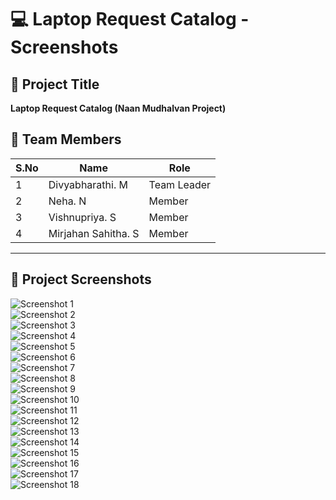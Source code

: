 # 💻 Laptop Request Catalog - Screenshots

## 📌 Project Title
**Laptop Request Catalog (Naan Mudhalvan Project)**

## 👥 Team Members

| S.No | Name              | Role         |
|------|-------------------|--------------|
| 1    | Divyabharathi. M  | Team Leader  |
| 2    | Neha. N           | Member       |
| 3    | Vishnupriya. S    | Member       |
| 4    | Mirjahan Sahitha. S | Member     |

---

## 📸 Project Screenshots  

![Screenshot 1](./Screenshot_2025-09-05-14-46-34-889_com.android.chrome-edit.jpg)  
![Screenshot 2](./Screenshot_2025-09-05-14-46-49-702_com.android.chrome-edit.jpg)  
![Screenshot 3](./Screenshot_2025-09-05-14-47-08-313_com.android.chrome-edit.jpg)  
![Screenshot 4](./IMG_20250905_151615.jpg)  
![Screenshot 5](./IMG_20250905_151643.jpg)  
![Screenshot 6](./IMG_20250905_151701.jpg)  
![Screenshot 7](./IMG_20250905_151721.jpg)  
![Screenshot 8](./IMG_20250905_151735.jpg)  
![Screenshot 9](./IMG_20250905_151749.jpg)  
![Screenshot 10](./IMG_20250905_151805.jpg)  
![Screenshot 11](./IMG_20250905_151818.jpg)  
![Screenshot 12](./IMG_20250905_151831.jpg)  
![Screenshot 13](./IMG_20250905_151905.jpg)  
![Screenshot 14](./IMG_20250905_152003.jpg)  
![Screenshot 15](./IMG_20250905_152028.jpg)  
![Screenshot 16](./IMG_20250905_152043.jpg)  
![Screenshot 17](./IMG_20250905_152055.jpg)  
![Screenshot 18](./Screenshot_2025-09-05-14-47-45-116_com.android.chrome-edit.jpg)
